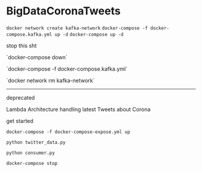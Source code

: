 # BigDataCoronaTweets

  `docker network create kafka-network`
  `docker-compose -f docker-compose.kafka.yml up -d`
  `docker-compose up -d`

stop this sht

  ´docker-compose down´

  ´docker-compose -f docker-compose.kafka.yml´

  ´docker network rm kafka-network´



---------------------------------------------------------------

deprecated

Lambda Architecture handling latest Tweets about Corona


  get started

  `docker-compose -f docker-compose-expose.yml up`
  
  `python twitter_data.py`

  `python consumer.py`


  `docker-compose stop`
